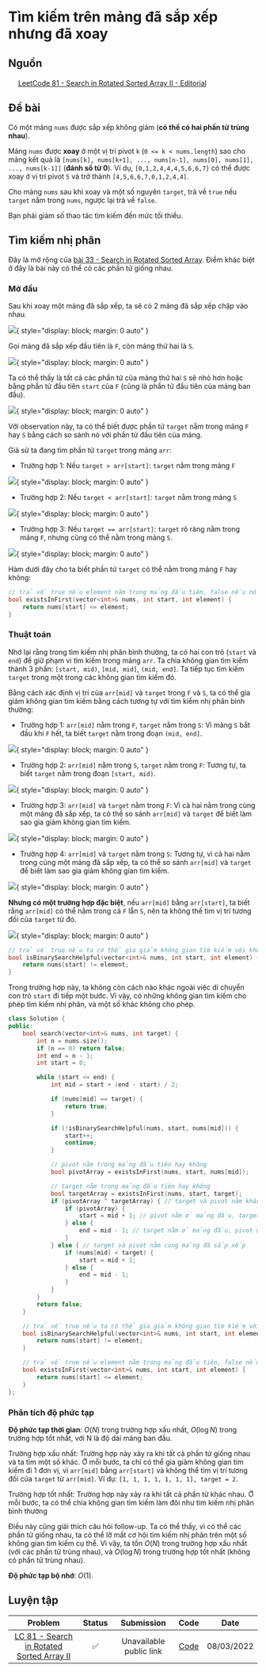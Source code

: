 # Tìm kiếm trên mảng đã sắp xếp nhưng đã xoay

## Nguồn

<img src="/CPBlogs/img/leetcode.png" width="16" height="16"/> [LeetCode 81 -  Search in Rotated Sorted Array II - Editorial](https://leetcode.com/problems/search-in-rotated-sorted-array-ii/editorial/)

## Đề bài

Có một mảng `nums` được sắp xếp không giảm (**có thể có hai phần tử trùng nhau**).

Mảng `nums` được **xoay** ở một vị trí pivot `k` (`0 <= k < nums.length`) sao cho mảng kết quả là `[nums[k], nums[k+1], ..., nums[n-1], nums[0], nums[1], ..., nums[k-1]]` (**đánh số từ 0**). Ví dụ, `[0,1,2,4,4,4,5,6,6,7]` có thể được xoay ở vị trí pivot `5` và trở thành `[4,5,6,6,7,0,1,2,4,4]`.

Cho mảng `nums` sau khi xoay và một số nguyên `target`, trả về `true` nếu `target` nằm trong `nums`, ngược lại trả về `false`.

Bạn phải giảm số thao tác tìm kiếm đến mức tối thiểu.

## Tìm kiếm nhị phân

Đây là mở rộng của [bài 33 - Search in Rotated Sorted Array](https://leetcode.com/problems/search-in-rotated-sorted-array/). Điểm khác biệt ở đây là bài này có thể có các phần tử giống nhau.

### Mở đầu

Sau khi xoay một mảng đã sắp xếp, ta sẽ có 2 mảng đã sắp xếp chập vào nhau.

![](figure1.png){ style="display: block; margin: 0 auto" }

Gọi mảng đã sắp xếp đầu tiên là `F`, còn mảng thứ hai là `S`.

![](figure2.png){ style="display: block; margin: 0 auto" }

Ta có thể thấy là tất cả các phần tử của mảng thứ hai `S` sẽ nhỏ hơn hoặc bằng phần tử đầu tiên `start` của `F` (cũng là phần tử đầu tiên của mảng ban đầu).

![](figure3.png){ style="display: block; margin: 0 auto" }

Với observation này, ta có thể biết được phần tử `target` nằm trong mảng `F` hay `S` bằng cách so sánh nó với phần tử đầu tiên của mảng.

Giả sử ta đang tìm phần tử `target` trong mảng `arr`:

- Trường hợp 1: Nếu `target > arr[start]`: `target` nằm trong mảng `F`

![](figure4.png){ style="display: block; margin: 0 auto" }

- Trường hợp 2: Nếu `target < arr[start]`: `target` nằm trong mảng `S`

![](figure5.png){ style="display: block; margin: 0 auto" }

- Trường hợp 3: Nếu `target == arr[start]`: `target` rõ ràng nằm trong mảng `F`, nhưng cũng có thể nằm trong mảng `S`.

![](figure6.png){ style="display: block; margin: 0 auto" }

Hàm dưới đây cho ta biết phần tử `target` có thể nằm trong mảng `F` hay không:

```cpp
// trả về true nếu element nằm trong mảng đầu tiên, false nếu nó nằm trong mảng thứ hai
bool existsInFirst(vector<int>& nums, int start, int element) {
    return nums[start] <= element;
}
```

### Thuật toán

Nhớ lại rằng trong tìm kiếm nhị phân bình thường, ta có hai con trỏ (`start` và `end`) để giữ phạm vi tìm kiếm trong mảng `arr`. Ta chia không gian tìm kiếm thành 3 phần: `[start, mid)`, `[mid, mid]`, `(mid, end]`. Ta tiếp tục tìm kiếm `target` trong một trong các không gian tìm kiếm đó.

Bằng cách xác định vị trí của `arr[mid]` và `target` trong `F` và `S`, ta có thể gia giảm không gian tìm kiếm bằng cách tương tự với tìm kiếm nhị phân bình thường:

- Trường hợp 1: `arr[mid]` nằm trong `F`, `target` nằm trong `S`: Vì mảng `S` bắt đầu khi `F` hết, ta biết `target` nằm trong đoạn `(mid, end]`.

![](figure7.png){ style="display: block; margin: 0 auto" }

- Trường hợp 2: `arr[mid]` nằm trong `S`, `target` nằm trong `F`: Tương tự, ta biết `target` nằm trong đoạn `[start, mid)`.

![](figure8.png){ style="display: block; margin: 0 auto" }

- Trường hợp 3: `arr[mid]` và `target` nằm trong `F`: Vì cả hai nằm trong cùng một mảng đã sắp xếp, ta có thể so sánh `arr[mid]` và `target` để biết làm sao gia giảm không gian tìm kiếm.

![](figure9.png){ style="display: block; margin: 0 auto" }

- Trường hợp 4: `arr[mid]` và `target` nằm trong `S`: Tương tự, vì cả hai nằm trong cùng một mảng đã sắp xếp, ta có thể so sánh `arr[mid]` và `target` để biết làm sao gia giảm không gian tìm kiếm.

![](figure10.png){ style="display: block; margin: 0 auto" }

**Nhưng có một trường hợp đặc biệt**, nếu `arr[mid]` bằng `arr[start]`, ta biết rằng `arr[mid]` có thể nằm trong cả `F` lẫn `S`, nên ta không thể tìm vị trí tương đối của `target` từ đó.

![](figure11.png){ style="display: block; margin: 0 auto" }

```cpp
// trả về true nếu ta có thể gia giảm không gian tìm kiếm với không gian tìm kiếm nhị phân hiện tại
bool isBinarySearchHelpful(vector<int>& nums, int start, int element) {
    return nums[start] != element;
}
```

Trong trường hợp này, ta không còn cách nào khác ngoài việc di chuyển con trỏ `start` đi tiếp một bước. Vì vậy, có những không gian tìm kiếm cho phép tìm kiếm nhị phân, và một số khác không cho phép.

```cpp
class Solution {
public:
    bool search(vector<int>& nums, int target) {
        int n = nums.size();
        if (n == 0) return false;
        int end = n - 1;
        int start = 0;

        while (start <= end) {
            int mid = start + (end - start) / 2;

            if (nums[mid] == target) {
                return true;
            }

            if (!isBinarySearchHelpful(nums, start, nums[mid])) {
                start++;
                continue;
            }

            // pivot nằm trong mảng đầu tiên hay không
            bool pivotArray = existsInFirst(nums, start, nums[mid]);

            // target nằm trong mảng đầu tiên hay không
            bool targetArray = existsInFirst(nums, start, target);
            if (pivotArray ^ targetArray) { // target và pivot nằm khác mảng đã sắp xếp, nhớ lại xor chỉ true khi hai toán tử khác nhau
                if (pivotArray) {
                    start = mid + 1; // pivot nằm ở mảng đầu, target nằm ở mảng sau
                } else {
                    end = mid - 1; // target nằm ở mảng đầu, pivot nằm ở mảng sau
                }
            } else { // target và pivot nằm cùng mảng đã sắp xếp
                if (nums[mid] < target) {
                    start = mid + 1;
                } else {
                    end = mid - 1;
                }
            }
        }
        return false;
    }

    // trả về true nếu ta có thể gia giảm không gian tìm kiếm với không gian tìm kiếm nhị phân hiện tại
    bool isBinarySearchHelpful(vector<int>& nums, int start, int element) {
        return nums[start] != element;
    }

    // trả về true nếu element nằm trong mảng đầu tiên, false nếu nó nằm trong mảng thứ hai
    bool existsInFirst(vector<int>& nums, int start, int element) {
        return nums[start] <= element;
    }
};
```

### Phân tích độ phức tạp

**Độ phức tạp thời gian**: $O(N)$ trong trường hợp xấu nhất, $O(\log N)$ trong trường hợp tốt nhất, với N là độ dài mảng ban đầu.

Trường hợp xấu nhất: Trường hợp này xảy ra khi tất cả phần tử giống nhau và ta tìm một số khác. Ở mỗi bước, ta chỉ có thể gia giảm không gian tìm kiếm đi 1 đơn vị, vì `arr[mid]` bằng `arr[start]` và không thể tìm vị trí tương đối của `target` từ `arr[mid]`. Ví dụ: `[1, 1, 1, 1, 1, 1, 1], target = 2`.

Trường hợp tốt nhất: Trường hợp này xảy ra khi tất cả phần tử khác nhau. Ở mỗi bước, ta có thể chia không gian tìm kiếm làm đôi như tìm kiếm nhị phân bình thường

Điều này cũng giải thích câu hỏi follow-up. Ta có thể thấy, vì có thể các phần tử giống nhau, ta có thể lỡ mất cơ hội tìm kiếm nhị phân trên một số không gian tìm kiếm cụ thể. Vì vậy, ta tồn $O(N)$ trong trường hợp xấu nhất (với các phần tử trùng nhau), và $O(\log N)$ trong trường hợp tốt nhất (không có phần tử trùng nhau).

**Độ phức tạp bộ nhớ**: $O(1)$.

## Luyện tập

| Problem | Status | Submission | Code | Date |
| :---: | :-----------: | :---: | :---: | :---: |
| [LC 81 - Search in Rotated Sorted Array II](https://leetcode.com/problems/search-in-rotated-sorted-array-ii/) | :white_check_mark: | Unavailable public link | [Code](https://github.com/farmerboy95/CompetitiveProgramming/blob/master/LeetCode/LC81-search-in-rotated-sorted-array.cpp) | 08/03/2022 |

